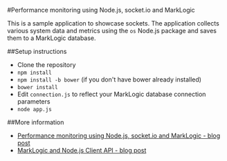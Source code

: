 #Performance monitoring using Node.js, socket.io and MarkLogic

This is a sample application to showcase sockets. The application collects various system data and metrics using the `os` Node.js package and saves them to a MarkLogic database.

##Setup instructions

- Clone the repository
- `npm install`
- `npm install -b bower` (if you don't have bower already installed)
- `bower install`
- Edit `connection.js` to reflect your MarkLogic database connection parameters
- `node app.js`

##More information

- [Performance monitoring using Node.js, socket.io and MarkLogic - blog post](http://www.tamas.io/performance-monitoring-using-node-js-socket-io-and-marklogic/)
- [MarkLogic and Node.js Client API - blog post](http://www.tamas.io/marklogic-and-node-js/)
